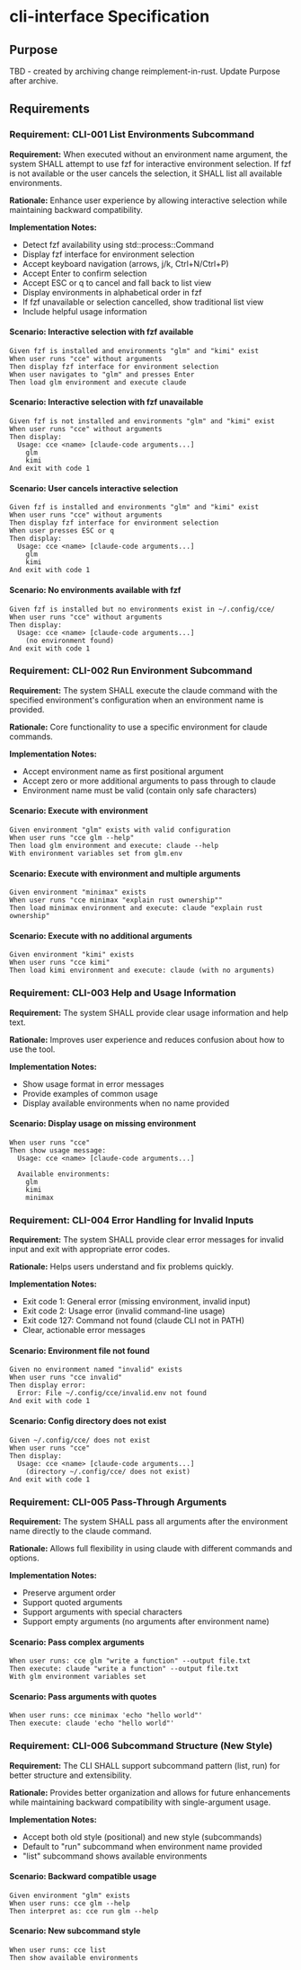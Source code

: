 # cli-interface Specification

## Purpose
TBD - created by archiving change reimplement-in-rust. Update Purpose after archive.
## Requirements
### Requirement: CLI-001 List Environments Subcommand
**Requirement:** When executed without an environment name argument, the system SHALL attempt to use fzf for interactive environment selection. If fzf is not available or the user cancels the selection, it SHALL list all available environments.

**Rationale:** Enhance user experience by allowing interactive selection while maintaining backward compatibility.

**Implementation Notes:**
- Detect fzf availability using std::process::Command
- Display fzf interface for environment selection
- Accept keyboard navigation (arrows, j/k, Ctrl+N/Ctrl+P)
- Accept Enter to confirm selection
- Accept ESC or q to cancel and fall back to list view
- Display environments in alphabetical order in fzf
- If fzf unavailable or selection cancelled, show traditional list view
- Include helpful usage information

#### Scenario: Interactive selection with fzf available
```
Given fzf is installed and environments "glm" and "kimi" exist
When user runs "cce" without arguments
Then display fzf interface for environment selection
When user navigates to "glm" and presses Enter
Then load glm environment and execute claude
```

#### Scenario: Interactive selection with fzf unavailable
```
Given fzf is not installed and environments "glm" and "kimi" exist
When user runs "cce" without arguments
Then display:
  Usage: cce <name> [claude-code arguments...]
    glm
    kimi
And exit with code 1
```

#### Scenario: User cancels interactive selection
```
Given fzf is installed and environments "glm" and "kimi" exist
When user runs "cce" without arguments
Then display fzf interface for environment selection
When user presses ESC or q
Then display:
  Usage: cce <name> [claude-code arguments...]
    glm
    kimi
And exit with code 1
```

#### Scenario: No environments available with fzf
```
Given fzf is installed but no environments exist in ~/.config/cce/
When user runs "cce" without arguments
Then display:
  Usage: cce <name> [claude-code arguments...]
    (no environment found)
And exit with code 1
```

### Requirement: CLI-002 Run Environment Subcommand
**Requirement:** The system SHALL execute the claude command with the specified environment's configuration when an environment name is provided.

**Rationale:** Core functionality to use a specific environment for claude commands.

**Implementation Notes:**
- Accept environment name as first positional argument
- Accept zero or more additional arguments to pass through to claude
- Environment name must be valid (contain only safe characters)

#### Scenario: Execute with environment
```
Given environment "glm" exists with valid configuration
When user runs "cce glm --help"
Then load glm environment and execute: claude --help
With environment variables set from glm.env
```

#### Scenario: Execute with environment and multiple arguments
```
Given environment "minimax" exists
When user runs "cce minimax "explain rust ownership""
Then load minimax environment and execute: claude "explain rust ownership"
```

#### Scenario: Execute with no additional arguments
```
Given environment "kimi" exists
When user runs "cce kimi"
Then load kimi environment and execute: claude (with no arguments)
```

### Requirement: CLI-003 Help and Usage Information
**Requirement:** The system SHALL provide clear usage information and help text.

**Rationale:** Improves user experience and reduces confusion about how to use the tool.

**Implementation Notes:**
- Show usage format in error messages
- Provide examples of common usage
- Display available environments when no name provided

#### Scenario: Display usage on missing environment
```
When user runs "cce"
Then show usage message:
  Usage: cce <name> [claude-code arguments...]

  Available environments:
    glm
    kimi
    minimax
```

### Requirement: CLI-004 Error Handling for Invalid Inputs
**Requirement:** The system SHALL provide clear error messages for invalid input and exit with appropriate error codes.

**Rationale:** Helps users understand and fix problems quickly.

**Implementation Notes:**
- Exit code 1: General error (missing environment, invalid input)
- Exit code 2: Usage error (invalid command-line usage)
- Exit code 127: Command not found (claude CLI not in PATH)
- Clear, actionable error messages

#### Scenario: Environment file not found
```
Given no environment named "invalid" exists
When user runs "cce invalid"
Then display error:
  Error: File ~/.config/cce/invalid.env not found
And exit with code 1
```

#### Scenario: Config directory does not exist
```
Given ~/.config/cce/ does not exist
When user runs "cce"
Then display:
  Usage: cce <name> [claude-code arguments...]
    (directory ~/.config/cce/ does not exist)
And exit with code 1
```

### Requirement: CLI-005 Pass-Through Arguments
**Requirement:** The system SHALL pass all arguments after the environment name directly to the claude command.

**Rationale:** Allows full flexibility in using claude with different commands and options.

**Implementation Notes:**
- Preserve argument order
- Support quoted arguments
- Support arguments with special characters
- Support empty arguments (no arguments after environment name)

#### Scenario: Pass complex arguments
```
When user runs: cce glm "write a function" --output file.txt
Then execute: claude "write a function" --output file.txt
With glm environment variables set
```

#### Scenario: Pass arguments with quotes
```
When user runs: cce minimax 'echo "hello world"'
Then execute: claude 'echo "hello world"'
```

### Requirement: CLI-006 Subcommand Structure (New Style)
**Requirement:** The CLI SHALL support subcommand pattern (list, run) for better structure and extensibility.

**Rationale:** Provides better organization and allows for future enhancements while maintaining backward compatibility with single-argument usage.

**Implementation Notes:**
- Accept both old style (positional) and new style (subcommands)
- Default to "run" subcommand when environment name provided
- "list" subcommand shows available environments

#### Scenario: Backward compatible usage
```
Given environment "glm" exists
When user runs: cce glm --help
Then interpret as: cce run glm --help
```

#### Scenario: New subcommand style
```
When user runs: cce list
Then show available environments
```

